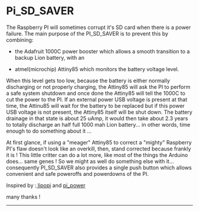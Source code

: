 # Pi_SD_SAVER
The Raspberry PI will sometimes corrupt it's SD card when there is a power failure. The main purpose of the PI_SD_SAVER is to  prevent this by combining:  

* the Adafruit 1000C power booster which allows a smooth transition to a backup Lion battery, with an 

* atmel(microchip) Attiny85 which monitors the battery voltage level.  

When this level gets too low, because the battery is either normally discharging or not properly charging, the Attiny85 will ask the PI to perform a safe system shutdown and once done the Attiny85 will tell the 1000C to cut the power to the PI. If an external power USB voltage is present at that time, the Attinu85 will wait for the battery to be replaced but if this power USB voltage is not present, the Attiny85 itself will be shut down. The battery drainage in that state is about 25 uAmp, it would then take about 2.3 years to totally discharge an half full 1000 mah Lion battery... in other words, time enough to do something about it ...  

At first glance, if using a "meager" Attiny85 to correct a "mighty" Raspberry PI's flaw doesn't look like an overkill, then, stand corrected because frankly it is ! This little critter can do a lot more, like most of the things the Arduino does... same genes ! So we might as well do something else with it... consequently PI_SD_SAVER also provides a single push button which allows convenient and safe poweroffs and powerdowns of the PI.   
  
  
Inspired by :<a href="https://github.com/NeonHorizon/lipopi"> lipopi</a> and  <a href="https://github.com/craic/pi_power"> pi_power</a>   
  
many thanks !  

* * *


